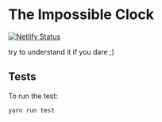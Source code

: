 # The Impossible Clock

[![Netlify Status](https://api.netlify.com/api/v1/badges/69b0dcaa-051c-42a9-96b2-a4dc35d966af/deploy-status)](https://app.netlify.com/sites/impossible-clock/deploys)

try to understand it if you dare ;)

## Tests

To run the test:

`yarn run test`
